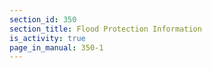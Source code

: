 ```yaml
---
section_id: 350
section_title: Flood Protection Information
is_activity: true
page_in_manual: 350-1
---
```

